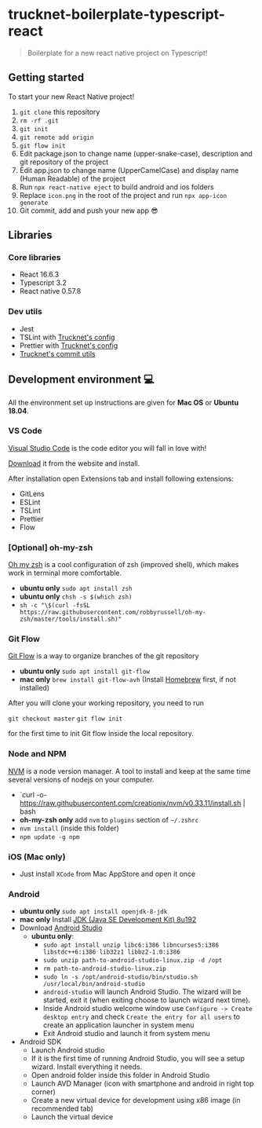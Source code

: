 # trucknet-boilerplate-typescript-react

> Boilerplate for a new react native project on Typescript!

## Getting started

To start your new React Native project!

1. `git clone` this repository
2. `rm -rf .git`
3. `git init`
4. `git remote add origin`
5. `git flow init`
6. Edit package.json to change name (upper-snake-case), description and git repository of the project
7. Edit app.json to change name (UpperCamelCase) and display name (Human Readable) of the project
8. Run `npx react-native eject` to build android and ios folders
9. Replace `icon.png` in the root of the project and run `npx app-icon generate`
10. Git commit, add and push your new app 😎

## Libraries

### Core libraries

- React 16.6.3
- Typescript 3.2
- React native 0.57.8

### Dev utils

- Jest
- TSLint with [Trucknet's config](https://github.com/trucknet-io/tslint-config-trucknet-io)
- Prettier with [Trucknet's config](https://github.com/trucknet-io/prettier-config-trucknet-io)
- [Trucknet's commit utils](https://github.com/trucknet-io/trucknet-commit)

## Development environment 💻

All the environment set up instructions are given for **Mac OS** or **Ubuntu 18.04**.

### VS Code

[Visual Studio Code](https://code.visualstudio.com/) is the code editor you will fall in love with!

[Download](https://code.visualstudio.com/#alt-downloads) it from the website and install.

After installation open Extensions tab and install following extensions:

- GitLens
- ESLint
- TSLint
- Prettier
- Flow

### [Optional] oh-my-zsh

[Oh my zsh](https://github.com/robbyrussell/oh-my-zsh) is a cool configuration of zsh (improved shell), which makes work in terminal more comfortable.

- **ubuntu only** `sudo apt install zsh`
- **ubuntu only** `chsh -s $(which zsh)`
- `sh -c "\$(curl -fsSL https://raw.githubusercontent.com/robbyrussell/oh-my-zsh/master/tools/install.sh)"`

### Git Flow

[Git Flow](https://danielkummer.github.io/git-flow-cheatsheet/) is a way to organize branches of the git repository

- **ubuntu only** `sudo apt install git-flow`
- **mac only** `brew install git-flow-avh` (Install [Homebrew](https://brew.sh) first, if not installed)

After you will clone your working repository, you need to run

`git checkout master`
`git flow init`

for the first time to init Git flow inside the local repository.

### Node and NPM

[NVM](https://github.com/creationix/nvm) is a node version manager. A tool to install and keep at the same time several versions of nodejs on your computer.

- `curl -o- https://raw.githubusercontent.com/creationix/nvm/v0.33.11/install.sh | bash
- **oh-my-zsh only** add `nvm` to `plugins` section of `~/.zshrc`
- `nvm install` (inside this folder)
- `npm update -g npm`

### iOS (Mac only)

- Just install `XCode` from Mac AppStore and open it once

### Android

- **ubuntu only** `sudo apt install openjdk-8-jdk`
- **mac only** Install [JDK (Java SE Development Kit) 8u192](https://www.oracle.com/technetwork/java/javase/downloads/jdk8-downloads-2133151.html)
- Download [Android Studio](https://developer.android.com/studio/)
  - **ubuntu only**:
    - `sudo apt install unzip libc6:i386 libncurses5:i386 libstdc++6:i386 lib32z1 libbz2-1.0:i386`
    - `sudo unzip path-to-android-studio-linux.zip -d /opt`
    - `rm path-to-android-studio-linux.zip`
    - `sudo ln -s /opt/android-studio/bin/studio.sh /usr/local/bin/android-studio`
    - `android-studio` will launch Android Studio. The wizard will be started, exit it (when exiting choose to launch wizard next time).
    - Inside Android studio welcome window use `Configure -> Create desktop entry` and check `Create the entry for all users` to create an application launcher in system menu
    - Exit Android studio and launch it from system menu
- Android SDK
  - Launch Android studio
  - If it is the first time of running Android Studio, you will see a setup wizard. Install everything it needs.
  - Open android folder inside this folder in Android Studio
  - Launch AVD Manager (icon with smartphone and android in right top corner)
  - Create a new virtual device for development using x86 image (in recommended tab)
  - Launch the virtual device
